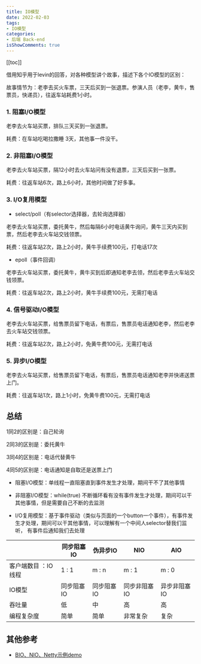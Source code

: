 ```yaml
---
title: IO模型
date: 2022-02-03
tags:
- IO模型
categories:
- 后端 Back-end
isShowComments: true
---
```


<Boxx/>

[[toc]]

借用知乎用于levin的回答，对各种模型讲个故事，描述下各个IO模型的区别：

故事情节为：老李去买火车票，三天后买到一张退票。参演人员（老李，黄牛，售票员，快递员），往返车站耗费1小时。

### 1. 阻塞I/O模型

老李去火车站买票，排队三天买到一张退票。

耗费：在车站吃喝拉撒睡 3天，其他事一件没干。

### 2. 非阻塞I/O模型

老李去火车站买票，隔12小时去火车站问有没有退票，三天后买到一张票。

耗费：往返车站6次，路上6小时，其他时间做了好多事。

### 3. I/O复用模型

- select/poll（有selector选择器，去轮询选择器）

老李去火车站买票，委托黄牛，然后每隔6小时电话黄牛询问，黄牛三天内买到票，然后老李去火车站交钱领票。 

耗费：往返车站2次，路上2小时，黄牛手续费100元，打电话17次

- epoll（事件回调）

老李去火车站买票，委托黄牛，黄牛买到后即通知老李去领，然后老李去火车站交钱领票。 

耗费：往返车站2次，路上2小时，黄牛手续费100元，无需打电话

### 4. 信号驱动I/O模型

老李去火车站买票，给售票员留下电话，有票后，售票员电话通知老李，然后老李去火车站交钱领票。  

耗费：往返车站2次，路上2小时，免黄牛费100元，无需打电话

### 5. 异步I/O模型

老李去火车站买票，给售票员留下电话，有票后，售票员电话通知老李并快递送票上门。 

耗费：往返车站1次，路上1小时，免黄牛费100元，无需打电话

## 总结

1同2的区别是：自己轮询

2同3的区别是：委托黄牛

3同4的区别是：电话代替黄牛

4同5的区别是：电话通知是自取还是送票上门

- 阻塞I/O模型：单线程一直阻塞直到事件发生才处理，期间干不了其他事情

- 非阻塞I/O模型：while(true) 不断循环看有没有事件发生才处理，期间可以干其他事情，但是需要自己不断的去监测

- I/O复用模型：基于事件驱动（类似与页面的一个button一个事件），有事件发生才处理，期间可以干其他事情，可以理解有一个中间人selector替我们监听，
有事件后通知我们去处理

|                     | 同步阻塞IO | 伪异步IO   | NIO          | AIO          |
| ------------------- | ---------- | ---------- | ------------ | ------------ |
| 客户端数目 ：IO线程 | 1 : 1      | m : n      | m : 1        | m : 0        |
| IO模型              | 同步阻塞IO | 同步阻塞IO | 同步非阻塞IO | 异步非阻塞IO |
| 吞吐量              | 低         | 中         | 高           | 高           |
| 编程复杂度          | 简单       | 简单       | 非常复杂     | 复杂         |

## 其他参考

- [BIO、NIO、Netty示例demo](https://blog.csdn.net/u013374645/article/details/82808301)

<Reward/>
